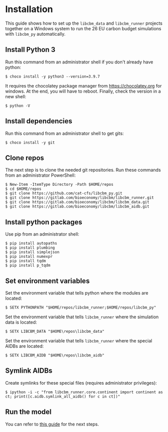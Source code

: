# Installation

This guide shows how to set up the `libcbm_data` and `libcbm_runner` projects together on a Windows system to run the 26 EU carbon budget simulations with `libcbm_py` automatically.

## Install Python 3

Run this command from an administrator shell if you don't already have python:

    $ choco install -y python3 --version=3.9.7

It requires the chocolatey package manager from https://chocolatey.org for windows. At the end, you will have to reboot.
Finally, check the version in a new shell:

    $ python -V

## Install dependencies

Run this command from an administrator shell to get gits:

    $ choco install -y git

## Clone repos

The next step is to clone the needed git repositories.
Run these commands from an administrator PowerShell:

    $ New-Item -ItemType Directory -Path $HOME/repos
    $ cd $HOME/repos
    $ git clone https://github.com/cat-cfs/libcbm_py.git
    $ git clone https://gitlab.com/bioeconomy/libcbm/libcbm_runner.git
    $ git clone https://gitlab.com/bioeconomy/libcbm/libcbm_data.git
    $ git clone https://gitlab.com/bioeconomy/libcbm/libcbm_aidb.git

## Install python packages

Use pip from an administrator shell:

    $ pip install autopaths
    $ pip install plumbing
    $ pip install simplejson
    $ pip install numexpr
    $ pip install tqdm
    $ pip install p_tqdm

## Set environment variables

Set the environment variable that tells python where the modules are located:

    $ SETX PYTHONPATH "$HOME/repos/libcbm_runner;$HOME/repos/libcbm_py"

Set the environment variable that tells `libcbm_runner` where the simulation data is located:

    $ SETX LIBCBM_DATA "$HOME\repos\libcbm_data"

Set the environment variable that tells `libcbm_runner` where the special AIDBs are located:

    $ SETX LIBCBM_AIDB "$HOME\repos\libcbm_aidb"

## Symlink AIDBs

Create symlinks for these special files (requires administrator privileges):

    $ ipython -i -c "from libcbm_runner.core.continent import continent as ct; print([c.aidb.symlink_all_aidb() for c in ct])"

## Run the model

You can refer to [this guide](setup_on_linux.md#Run) for the next steps.